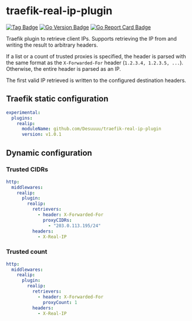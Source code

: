 # traefik-real-ip-plugin

[![Tag Badge]][Tag] [![Go Version Badge]][Go Version] [![Go Report Card Badge]][Go Report Card]

Traefik plugin to retrieve client IPs. Supports retrieving the IP from and writing the result to arbitrary headers.

If a list or a count of trusted proxies is specified, the header is parsed with the same format as the `X-Forwarded-For` header (`1.2.3.4, 1.2.3.5, ...`). Otherwise, the entire header is parsed as an IP.

The first valid IP retrieved is written to the configured destination headers.

## Traefik static configuration

```yaml
experimental:
  plugins:
    realip:
      moduleName: github.com/Desuuuu/traefik-real-ip-plugin
      version: v1.0.1
```

## Dynamic configuration

### Trusted CIDRs

```yaml
http:
  middlewares:
    realip:
      plugin:
        realip:
          retrievers:
            - header: X-Forwarded-For
              proxyCIDRs:
                - "203.0.113.195/24"
          headers:
            - X-Real-IP
```

### Trusted count

```yaml
http:
  middlewares:
    realip:
      plugin:
        realip:
          retrievers:
            - header: X-Forwarded-For
              proxyCount: 1
          headers:
            - X-Real-IP
```

[Tag]: https://github.com/Desuuuu/traefik-real-ip-plugin/tags
[Tag Badge]: https://img.shields.io/github/v/tag/Desuuuu/traefik-real-ip-plugin?sort=semver
[Go Version]: /go.mod
[Go Version Badge]: https://img.shields.io/github/go-mod/go-version/Desuuuu/traefik-real-ip-plugin
[Go Report Card]: https://goreportcard.com/report/github.com/Desuuuu/traefik-real-ip-plugin
[Go Report Card Badge]: https://goreportcard.com/badge/github.com/Desuuuu/traefik-real-ip-plugin

